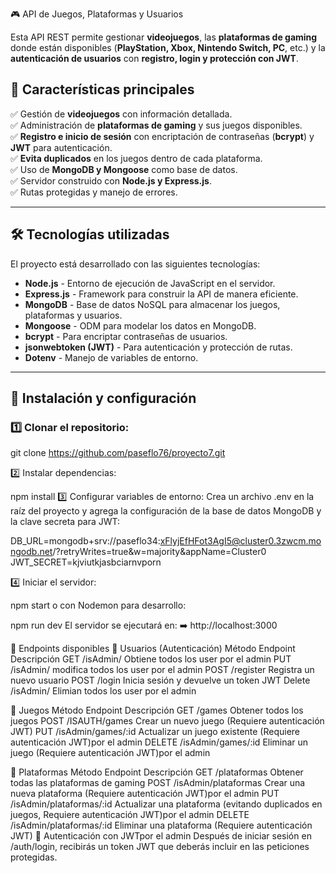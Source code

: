 🎮 API de Juegos, Plataformas y Usuarios

Esta API REST permite gestionar **videojuegos**, las **plataformas de gaming** donde están disponibles (**PlayStation, Xbox, Nintendo Switch, PC**, etc.) y la **autenticación de usuarios** con **registro, login y protección con JWT**.

## 📌 Características principales

✅ Gestión de **videojuegos** con información detallada.  
✅ Administración de **plataformas de gaming** y sus juegos disponibles.  
✅ **Registro e inicio de sesión** con encriptación de contraseñas (**bcrypt**) y **JWT** para autenticación.  
✅ **Evita duplicados** en los juegos dentro de cada plataforma.  
✅ Uso de **MongoDB y Mongoose** como base de datos.  
✅ Servidor construido con **Node.js y Express.js**.  
✅ Rutas protegidas y manejo de errores.

---

## 🛠 **Tecnologías utilizadas**

El proyecto está desarrollado con las siguientes tecnologías:

- **Node.js** - Entorno de ejecución de JavaScript en el servidor.
- **Express.js** - Framework para construir la API de manera eficiente.
- **MongoDB** - Base de datos NoSQL para almacenar los juegos, plataformas y usuarios.
- **Mongoose** - ODM para modelar los datos en MongoDB.
- **bcrypt** - Para encriptar contraseñas de usuarios.
- **jsonwebtoken (JWT)** - Para autenticación y protección de rutas.
- **Dotenv** - Manejo de variables de entorno.

---

## 🚀 **Instalación y configuración**

### 1️⃣ Clonar el repositorio:

git clone https://github.com/paseflo76/proyecto7.git

2️⃣ Instalar dependencias:

npm install
3️⃣ Configurar variables de entorno:
Crea un archivo .env en la raíz del proyecto y agrega la configuración de la base de datos MongoDB y la clave secreta para JWT:

DB_URL=mongodb+srv://paseflo34:xFlyjEfHFot3AgI5@cluster0.3zwcm.mongodb.net/?retryWrites=true&w=majority&appName=Cluster0
JWT_SECRET=kjviutkjasbciarnvporn

4️⃣ Iniciar el servidor:

npm start
o con Nodemon para desarrollo:

npm run dev
El servidor se ejecutará en:
➡️ http://localhost:3000

📡 Endpoints disponibles
🔹 Usuarios (Autenticación)
Método Endpoint Descripción
GET /isAdmin/ Obtiene todos los user por el admin
PUT /isAdmin/ modifica todos los user por el admin
POST /register Registra un nuevo usuario
POST /login Inicia sesión y devuelve un token JWT
Delete /isAdmin/ Elimian todos los user por el admin

🔹 Juegos
Método Endpoint Descripción
GET /games Obtener todos los juegos
POST /ISAUTH/games Crear un nuevo juego (Requiere autenticación JWT)
PUT /isAdmin/games/:id Actualizar un juego existente (Requiere autenticación JWT)por el admin
DELETE /isAdmin/games/:id Eliminar un juego (Requiere autenticación JWT)por el admin

🔹 Plataformas
Método Endpoint Descripción
GET /plataformas Obtener todas las plataformas de gaming
POST /isAdmin/plataformas Crear una nueva plataforma (Requiere autenticación JWT)por el admin
PUT /isAdmin/plataformas/:id Actualizar una plataforma (evitando duplicados en juegos, Requiere autenticación JWT)por el admin
DELETE /isAdmin/plataformas/:id Eliminar una plataforma (Requiere autenticación JWT)
🔑 Autenticación con JWTpor el admin
Después de iniciar sesión en /auth/login, recibirás un token JWT que deberás incluir en las peticiones protegidas.
